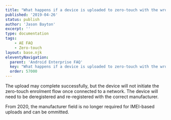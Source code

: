 ```yaml
---
title: "What happens if a device is uploaded to zero-touch with the wrong manufacturer?"
published: '2019-04-26'
status: publish
author: 'Jason Bayton'
excerpt: ''
type: documentation
tags: 
    - AE FAQ
    - Zero-touch
layout: base.njk
eleventyNavigation:
  parent: 'Android Enterprise FAQ'
  key: "What happens if a device is uploaded to zero-touch with the wrong manufacturer?"
  order: 57000
--- 
```

The upload may complete successfully, but the device will not initiate the zero-touch enrolment flow once connected to a network. The device will need to be deregistered and re-registered with the correct manufacturer.

From 2020, the manufacturer field is no longer required for IMEI-based uploads and can be ommitted.

